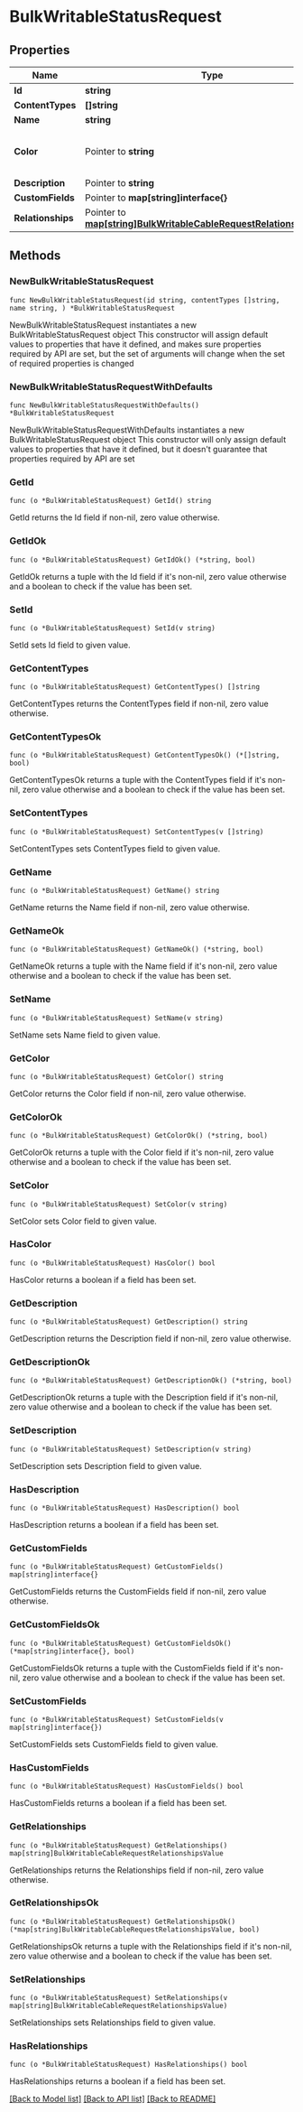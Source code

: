 # BulkWritableStatusRequest

## Properties

Name | Type | Description | Notes
------------ | ------------- | ------------- | -------------
**Id** | **string** |  | 
**ContentTypes** | **[]string** |  | 
**Name** | **string** |  | 
**Color** | Pointer to **string** | RGB color in hexadecimal (e.g. 00ff00) | [optional] 
**Description** | Pointer to **string** |  | [optional] 
**CustomFields** | Pointer to **map[string]interface{}** |  | [optional] 
**Relationships** | Pointer to [**map[string]BulkWritableCableRequestRelationshipsValue**](BulkWritableCableRequestRelationshipsValue.md) |  | [optional] 

## Methods

### NewBulkWritableStatusRequest

`func NewBulkWritableStatusRequest(id string, contentTypes []string, name string, ) *BulkWritableStatusRequest`

NewBulkWritableStatusRequest instantiates a new BulkWritableStatusRequest object
This constructor will assign default values to properties that have it defined,
and makes sure properties required by API are set, but the set of arguments
will change when the set of required properties is changed

### NewBulkWritableStatusRequestWithDefaults

`func NewBulkWritableStatusRequestWithDefaults() *BulkWritableStatusRequest`

NewBulkWritableStatusRequestWithDefaults instantiates a new BulkWritableStatusRequest object
This constructor will only assign default values to properties that have it defined,
but it doesn't guarantee that properties required by API are set

### GetId

`func (o *BulkWritableStatusRequest) GetId() string`

GetId returns the Id field if non-nil, zero value otherwise.

### GetIdOk

`func (o *BulkWritableStatusRequest) GetIdOk() (*string, bool)`

GetIdOk returns a tuple with the Id field if it's non-nil, zero value otherwise
and a boolean to check if the value has been set.

### SetId

`func (o *BulkWritableStatusRequest) SetId(v string)`

SetId sets Id field to given value.


### GetContentTypes

`func (o *BulkWritableStatusRequest) GetContentTypes() []string`

GetContentTypes returns the ContentTypes field if non-nil, zero value otherwise.

### GetContentTypesOk

`func (o *BulkWritableStatusRequest) GetContentTypesOk() (*[]string, bool)`

GetContentTypesOk returns a tuple with the ContentTypes field if it's non-nil, zero value otherwise
and a boolean to check if the value has been set.

### SetContentTypes

`func (o *BulkWritableStatusRequest) SetContentTypes(v []string)`

SetContentTypes sets ContentTypes field to given value.


### GetName

`func (o *BulkWritableStatusRequest) GetName() string`

GetName returns the Name field if non-nil, zero value otherwise.

### GetNameOk

`func (o *BulkWritableStatusRequest) GetNameOk() (*string, bool)`

GetNameOk returns a tuple with the Name field if it's non-nil, zero value otherwise
and a boolean to check if the value has been set.

### SetName

`func (o *BulkWritableStatusRequest) SetName(v string)`

SetName sets Name field to given value.


### GetColor

`func (o *BulkWritableStatusRequest) GetColor() string`

GetColor returns the Color field if non-nil, zero value otherwise.

### GetColorOk

`func (o *BulkWritableStatusRequest) GetColorOk() (*string, bool)`

GetColorOk returns a tuple with the Color field if it's non-nil, zero value otherwise
and a boolean to check if the value has been set.

### SetColor

`func (o *BulkWritableStatusRequest) SetColor(v string)`

SetColor sets Color field to given value.

### HasColor

`func (o *BulkWritableStatusRequest) HasColor() bool`

HasColor returns a boolean if a field has been set.

### GetDescription

`func (o *BulkWritableStatusRequest) GetDescription() string`

GetDescription returns the Description field if non-nil, zero value otherwise.

### GetDescriptionOk

`func (o *BulkWritableStatusRequest) GetDescriptionOk() (*string, bool)`

GetDescriptionOk returns a tuple with the Description field if it's non-nil, zero value otherwise
and a boolean to check if the value has been set.

### SetDescription

`func (o *BulkWritableStatusRequest) SetDescription(v string)`

SetDescription sets Description field to given value.

### HasDescription

`func (o *BulkWritableStatusRequest) HasDescription() bool`

HasDescription returns a boolean if a field has been set.

### GetCustomFields

`func (o *BulkWritableStatusRequest) GetCustomFields() map[string]interface{}`

GetCustomFields returns the CustomFields field if non-nil, zero value otherwise.

### GetCustomFieldsOk

`func (o *BulkWritableStatusRequest) GetCustomFieldsOk() (*map[string]interface{}, bool)`

GetCustomFieldsOk returns a tuple with the CustomFields field if it's non-nil, zero value otherwise
and a boolean to check if the value has been set.

### SetCustomFields

`func (o *BulkWritableStatusRequest) SetCustomFields(v map[string]interface{})`

SetCustomFields sets CustomFields field to given value.

### HasCustomFields

`func (o *BulkWritableStatusRequest) HasCustomFields() bool`

HasCustomFields returns a boolean if a field has been set.

### GetRelationships

`func (o *BulkWritableStatusRequest) GetRelationships() map[string]BulkWritableCableRequestRelationshipsValue`

GetRelationships returns the Relationships field if non-nil, zero value otherwise.

### GetRelationshipsOk

`func (o *BulkWritableStatusRequest) GetRelationshipsOk() (*map[string]BulkWritableCableRequestRelationshipsValue, bool)`

GetRelationshipsOk returns a tuple with the Relationships field if it's non-nil, zero value otherwise
and a boolean to check if the value has been set.

### SetRelationships

`func (o *BulkWritableStatusRequest) SetRelationships(v map[string]BulkWritableCableRequestRelationshipsValue)`

SetRelationships sets Relationships field to given value.

### HasRelationships

`func (o *BulkWritableStatusRequest) HasRelationships() bool`

HasRelationships returns a boolean if a field has been set.


[[Back to Model list]](../README.md#documentation-for-models) [[Back to API list]](../README.md#documentation-for-api-endpoints) [[Back to README]](../README.md)


